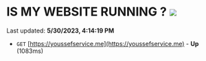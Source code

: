 # IS MY WEBSITE RUNNING ? [![](https://img.shields.io/static/v1?label=Sponsor&message=%E2%9D%A4&logo=GitHub&color=%23fe8e86)](https://github.com/sponsors/<username>)

Last updated: **5/30/2023, 4:14:19 PM**

- `GET` [https://youssefservice.me](https://youssefservice.me) - **Up** (1083ms)
